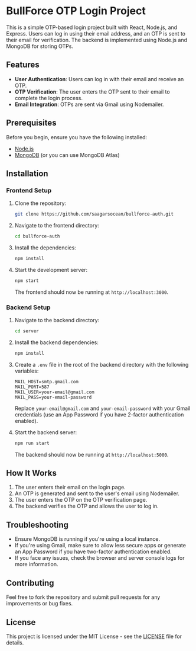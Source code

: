 # BullForce OTP Login Project

This is a simple OTP-based login project built with React, Node.js, and Express. Users can log in using their email address, and an OTP is sent to their email for verification. The backend is implemented using Node.js and MongoDB for storing OTPs.

## Features

- **User Authentication**: Users can log in with their email and receive an OTP.
- **OTP Verification**: The user enters the OTP sent to their email to complete the login process.
- **Email Integration**: OTPs are sent via Gmail using Nodemailer.

## Prerequisites

Before you begin, ensure you have the following installed:

- [Node.js](https://nodejs.org/)
- [MongoDB](https://www.mongodb.com/try/download/community) (or you can use MongoDB Atlas)

## Installation

### Frontend Setup

1. Clone the repository:
    ```bash
    git clone https://github.com/saagarsocean/bullforce-auth.git
    ```
2. Navigate to the frontend directory:
    ```bash
    cd bullforce-auth
    ```
3. Install the dependencies:
    ```bash
    npm install
    ```
4. Start the development server:
    ```bash
    npm start
    ```
   The frontend should now be running at `http://localhost:3000`.

### Backend Setup

1. Navigate to the backend directory:
    ```bash
    cd server
    ```
2. Install the backend dependencies:
    ```bash
    npm install
    ```
3. Create a `.env` file in the root of the backend directory with the following variables:

    ```env
    MAIL_HOST=smtp.gmail.com
    MAIL_PORT=587
    MAIL_USER=your-email@gmail.com
    MAIL_PASS=your-email-password
    ```

    Replace `your-email@gmail.com` and `your-email-password` with your Gmail credentials (use an App Password if you have 2-factor authentication enabled).

4. Start the backend server:
    ```bash
    npm run start
    ```

   The backend should now be running at `http://localhost:5000`.

## How It Works

1. The user enters their email on the login page.
2. An OTP is generated and sent to the user's email using Nodemailer.
3. The user enters the OTP on the OTP verification page.
4. The backend verifies the OTP and allows the user to log in.

## Troubleshooting

- Ensure MongoDB is running if you're using a local instance.
- If you're using Gmail, make sure to allow less secure apps or generate an App Password if you have two-factor authentication enabled.
- If you face any issues, check the browser and server console logs for more information.

## Contributing

Feel free to fork the repository and submit pull requests for any improvements or bug fixes.

## License

This project is licensed under the MIT License - see the [LICENSE](LICENSE) file for details.

